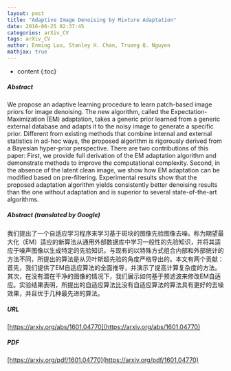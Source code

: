 ```yaml
---
layout: post
title: "Adaptive Image Denoising by Mixture Adaptation"
date: 2016-06-25 02:37:45
categories: arXiv_CV
tags: arXiv_CV
author: Enming Luo, Stanley H. Chan, Truong Q. Nguyen
mathjax: true
---
```


* content
{:toc}

##### Abstract
We propose an adaptive learning procedure to learn patch-based image priors for image denoising. The new algorithm, called the Expectation-Maximization (EM) adaptation, takes a generic prior learned from a generic external database and adapts it to the noisy image to generate a specific prior. Different from existing methods that combine internal and external statistics in ad-hoc ways, the proposed algorithm is rigorously derived from a Bayesian hyper-prior perspective. There are two contributions of this paper: First, we provide full derivation of the EM adaptation algorithm and demonstrate methods to improve the computational complexity. Second, in the absence of the latent clean image, we show how EM adaptation can be modified based on pre-filtering. Experimental results show that the proposed adaptation algorithm yields consistently better denoising results than the one without adaptation and is superior to several state-of-the-art algorithms.

##### Abstract (translated by Google)
我们提出了一个自适应学习程序来学习基于斑块的图像先验图像去噪。称为期望最大化（EM）适应的新算法从通用外部数据库中学习一般性的先验知识，并将其适应于噪声图像以生成特定的先验知识。与现有的以特殊方式组合内部和外部统计的方法不同，所提出的算法是从贝叶斯超先验的角度严格导出的。本文有两个贡献：首先，我们提供了EM自适应算法的全面推导，并演示了提高计算复杂度的方法。其次，在没有潜在干净的图像的情况下，我们展示如何基于预滤波来修改EM自适应。实验结果表明，所提出的自适应算法比没有自适应算法的算法具有更好的去噪效果，并且优于几种最先进的算法。

##### URL
[https://arxiv.org/abs/1601.04770](https://arxiv.org/abs/1601.04770)

##### PDF
[https://arxiv.org/pdf/1601.04770](https://arxiv.org/pdf/1601.04770)

